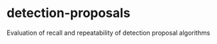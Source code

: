 detection-proposals
===================

Evaluation of recall and repeatability of detection proposal algorithms
